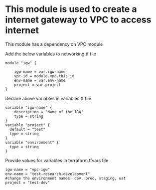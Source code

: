# This module is used to create a internet gateway to VPC to access internet

This module has a dependency on VPC module

Add the below variables to networking.tf file
```
module "igw" {

    igw-name = var.igw-name
    vpc-id = module.vpc.this_id
    env-name = var.env-name
    project = var.project
}
```
Declare above variables in variables.tf file
```
variable "igw-name" {
    description = "Name of the IGW"
    type = string  
}
variable "project" {
  default = "test"
  type = string
}
variable "environment" {
  type = string
}
```
Provide values for variables in terraform.tfvars file
```
igw-name = "vpc-igw"
env-name = "test-research-development"
#change the environment names: dev, prod, staging, uat
project = "test-dev"
```
